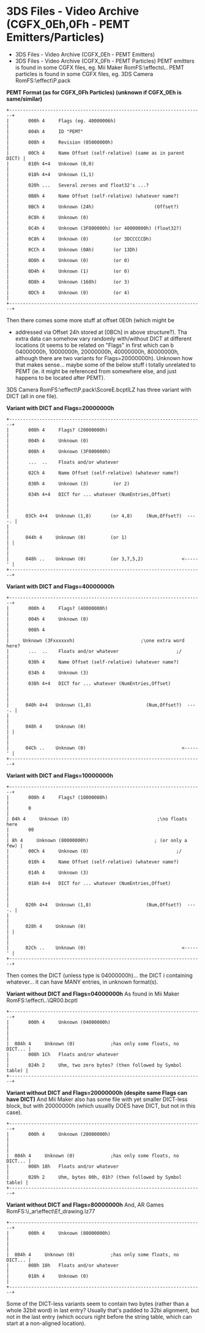 # 3DS Files - Video Archive (CGFX_0Eh,0Fh - PEMT Emitters/Particles)


- 3DS Files - Video Archive (CGFX_0Eh - PEMT Emitters)
- 3DS Files - Video Archive (CGFX_0Fh - PEMT Particles)
PEMT emitters is found in some CGFX files, eg. Mii Maker
RomFS:\\effects\\..
PEMT particles is found in some CGFX files, eg. 3DS Camera
RomFS:\\effect\\P.pack

**PEMT Format (as for CGFX_0Fh Particles) (unknown if CGFX_0Eh is
same/similar)**

```
+-----------------------------------------------------------------------+
|       000h 4     Flags (eg. 40000006h)                                |
|       004h 4     ID "PEMT"                                            |
|       008h 4     Revision (05000000h)                                 |
|       00Ch 4     Name Offset (self-relative) (same as in parent DICT) |
|       010h 4+4   Unknown (0,0)                                        |
|       018h 4+4   Unknown (1,1)                                        |
|       020h ...   Several zeroes and float32's ...?                    |
|       0B8h 4     Name Offset (self-relative) (whatever name?)         |
|       0BCh 4     Unknown (24h)                      (Offset?)         |
|       0C0h 4     Unknown (0)                                          |
|       0C4h 4     Unknown (3F800000h) (or 40000000h) (float32?)        |
|       0C8h 4     Unknown (0)         (or 3DCCCCCDh)                   |
|       0CCh 4     Unknown (0Ah)       (or 13Dh)                        |
|       0D0h 4     Unknown (0)         (or 0)                           |
|       0D4h 4     Unknown (1)         (or 0)                           |
|       0D8h 4     Unknown (168h)      (or 3)                           |
|       0DCh 4     Unknown (0)         (or 4)                           |
+-----------------------------------------------------------------------+
```

Then there comes some more stuff at offset 0E0h (which might be
- addressed via Offset 24h stored at \[0BCh\] in above structure?). Tha
extra data can somehow vary randomly with/without DICT at different
locations (it seems to be related on \"Flags\" in first which can b
04000000h, 10000000h, 20000000h, 40000000h, 80000000h, although there
are two variants for Flags=20000000h).
Unknown how that makes sense\... maybe some of the below stuff i
totally unrelated to PEMT (ie. it might be referenced from somewhere
else, and just happens to be located after PEMT).

3DS Camera RomFS:\\effect\\P.pack\\ScoreE.bcptlLZ has three variant
with DICT (all in one file).

**Variant with DICT and Flags=20000000h**

```
+-----------------------------------------------------------------------+
|       000h 4     Flags? (20000000h)                                   |
|       004h 4     Unknown (0)                                          |
|       008h 4     Unknown (3F000000h)                                  |
|       ...  ..    Floats and/or whatever                               |
|       02Ch 4     Name Offset (self-relative) (whatever name?)         |
|       030h 4     Unknown (3)         (or 2)                           |
|       034h 4+4   DICT for ... whatever (NumEntries,Offset)            |
|                                                                       |
|      03Ch 4+4   Unknown (1,8)       (or 4,8)     (Num,Offset?)  ----. |
|                                                                       |
|      044h 4     Unknown (0)         (or 1)                          | |
|                                                                       |
|      048h ..    Unknown (0)         (or 3,7,5,2)              <-----' |
+-----------------------------------------------------------------------+
```

**Variant with DICT and Flags=40000000h**

```
+-----------------------------------------------------------------------+
|       000h 4     Flags? (40000000h)                                   |
|       004h 4     Unknown (0)                                          |
|       008h 4                                                          |
|     Unknown (3Fxxxxxxh)                        ;\one extra word here? 
|       ...  ..    Floats and/or whatever                     ;/        |
|       030h 4     Name Offset (self-relative) (whatever name?)         |
|       034h 4     Unknown (3)                                          |
|       038h 4+4   DICT for ... whatever (NumEntries,Offset)            |
|                                                                       |
|      040h 4+4   Unknown (1,8)                    (Num,Offset?)  ----. |
|                                                                       |
|      048h 4     Unknown (0)                                         | |
|                                                                       |
|      04Ch ..    Unknown (0)                                   <-----' |
+-----------------------------------------------------------------------+
```

**Variant with DICT and Flags=10000000h**

```
+-----------------------------------------------------------------------+
|       000h 4     Flags? (10000000h)                                   |
|       0                                                               |
| 04h 4     Unknown (0)                                ;\no floats here 
|       00                                                              |
| 8h 4     Unknown (80000000h)                        ; (or only a few) |
|       00Ch 4     Unknown (0)                                ;/        |
|       010h 4     Name Offset (self-relative) (whatever name?)         |
|       014h 4     Unknown (3)                                          |
|       018h 4+4   DICT for ... whatever (NumEntries,Offset)            |
|                                                                       |
|      020h 4+4   Unknown (1,8)                    (Num,Offset?)  ----. |
|                                                                       |
|      028h 4     Unknown (0)                                         | |
|                                                                       |
|      02Ch ..    Unknown (0)                                   <-----' |
+-----------------------------------------------------------------------+
```

Then comes the DICT (unless type is 04000000h)\... the DICT i
containing whatever\... it can have MANY entries, in unknown format(s).

**Variant without DICT and Flags=04000000h**
As found in Mii Maker RomFS:\\effect\\..\\QR00.bcptl

```
+-----------------------------------------------------------------------+
|       000h 4     Unknown (04000000h)                                  |
|                                                                       |
|  004h 4     Unknown (0)             ;has only some floats, no DICT... |
|       008h 1Ch   Floats and/or whatever                               |
|       024h 2     Uhm, two zero bytes? (then followed by Symbol table) |
+-----------------------------------------------------------------------+
```


**Variant without DICT and Flags=20000000h (despite same Flags can have
DICT)**
And Mii Maker also has some file with yet smaller DICT-less block, but
with 20000000h (which usuallly DOES have DICT, but not in this case).

```
+-----------------------------------------------------------------------+
|       000h 4     Unknown (20000000h)                                  |
|                                                                       |
|  004h 4     Unknown (0)             ;has only some floats, no DICT... |
|       008h 18h   Floats and/or whatever                               |
|       020h 2     Uhm, bytes 00h, 01h? (then followed by Symbol table) |
+-----------------------------------------------------------------------+
```


**Variant without DICT and Flags=80000000h**
And, AR Games RomFS:\\i_ar\\effect\\Ef_drawing.lz77

```
+-----------------------------------------------------------------------+
|       000h 4     Unknown (80000000h)                                  |
|                                                                       |
|  004h 4     Unknown (0)             ;has only some floats, no DICT... |
|       008h 10h   Floats and/or whatever                               |
|       018h 4     Unknown (0)                                          |
+-----------------------------------------------------------------------+
```


Some of the DICT-less variants seem to contain two bytes (rather than a
whole 32bit word) in last entry? Usually that\'s padded to 32bi
alignment, but not in the last entry (which occurs right before the
string table, which can start at a non-aligned location).



